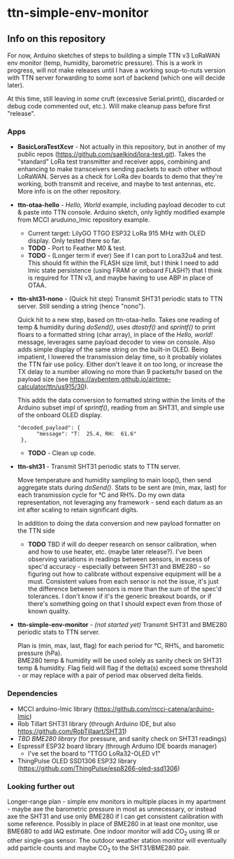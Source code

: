 # ttn-simple-env-monitor

## Info on this repository

For now, Arduino sketches of steps to building a simple TTN v3 LoRaWAN env monitor (temp, humidity, barometric pressure).  This is a work in progress, will not make releases until I have a working  soup-to-nuts version with TTN server forwarding to some sort of backend (which one will decide later).  

At this time,  still leaving in *some* cruft (excessive Serial.print(), discarded or debug code commented out, etc.).  Will make cleanup pass before first "release".

### Apps

* **BasicLoraTestXcvr** - Not actually in this repository, but in another of my public repos 
  (https://github.com/saelkind/lora-test.git).  Takes the "standard" LoRa test transmitter and 
  receiver apps, combining and enhancing to make transceivers sending packets to each other without
  LoRaWAN.  Serves as a check for LoRa dev boards to demo that they're working, both transmit and
  receive, and maybe to test antennas, etc. More info is on the other repository.
  
* **ttn-otaa-hello** - *Hello, World* example, including payload decoder to cut & paste into TTN console.  Arduino sketch, only lightly modified example from MCCI aruduino_lmic repository example.
  * Current target: LilyGO TTGO ESP32 LoRa 915 MHz with OLED display.  Only tested there so far.
  * **TODO** - Port to Feather M0 & test.
  * **TODO** - (Longer term if ever) See if I can port to Lora32u4 and test.  This should fit
    within the FLASH size limit, but I think I need to add lmic state persistence (using FRAM
	or onboard FLASH?) that I think is required for TTN v3, and maybe having to use ABP in place
	of OTAA.

* **ttn-sht31-nono** - (Quick hit step) Transmit SHT31 periodic stats to TTN server.  Still sending a 
  string (hence "nono").

  Quick hit to a new step, based on ttn-otaa-hello.  Takes one reading of temp & humidity during 
  *doSend()*, uses *dtostrf()* and *sprintf()* to print floars to a formatted string (char array),
  in place of the *Hello, world!* message, leverages same payload decoder to view on console.  Also
  adds simple display of the same string on the built-in OLED.  Being impatient, I lowered
  the transmission delay time, so it probably violates the TTN fair use policy.  Either don't 
  leave it on too long, or increase the TX delay to a number allowing no more than 9 packets/hr
  based on the payload size (see https://avbentem.github.io/airtime-calculator/ttn/us915/30).
  
  This adds the data conversion to formatted string within the limits of the Arduino subset impl
  of *sprintf()*, reading from an SHT31, and simple use of the onboard OLED display.
  
    ```  
	"decoded_payload": {
          "message": "T:  25.4, RH:  61.6"
     },
	```
  
  * **TODO** - Clean up code.

* **ttn-sht31** - Transmit SHT31 periodic stats to TTN server.  

  Move temperature and humidity sampling to main loop(), then send aggregate stats during *doSend()*.
  Stats to be sent are (min, max, last) for each transmission cycle for &deg;C and RH%.  Do my own
  data representation, not leveraging any framework - send each datum as an int after scaling to
  retain significant digits.
  
  In addition to doing the data conversion and new payload formatter on the TTN side
  
  * **TODO** TBD if will do deeper research on sensor calibration, when and how to use heater, etc.
  (maybe later release?).  I've been observing variations in readings between sensors, in excess of
  spec'd accuracy - especially between SHT31 and BME280 - so figuring out how to calibrate without
  expensive equipment will be a must.  Consistent values from each sensor is not the issue, it's just
  the difference between sensors is more than the sum of the spec'd tolerances.  I don't know if it's
  the generic breakout boards, or if there's something going on that I should expect even from those 
  of known quality.
  
* **ttn-simple-env-monitor** - *(not started yet)* Transmit SHT31 and BME280 periodic stats to TTN server.  

  Plan is (min, max, last, flag) for each period for &deg;C, RH%, and barometic pressure (hPa).  
  BME280 temp & humidity will be used solely as sanity check on SHT31 temp & humidity.  Flag field
  will flag if the delta(s) exceed some threshold - or may replace with a pair of period max observed delta fields.


### Dependencies

* MCCI arduino-lmic library (https://github.com/mcci-catena/arduino-lmic)
* Rob Tillart SHT31 library (through Arduino IDE, but also https://github.com/RobTillaart/SHT31)
* *TBD BME280 library* (for pressure, and sanity check on SHT31 readings)
* Espressif ESP32 board library (through Arduino IDE boards manager)
  * I've set the board to "TTGO LoRa32-OLED v1"
* ThingPulse OLED SSD1306 ESP32 library (https://github.com/ThingPulse/esp8266-oled-ssd1306)

### Looking further out
Longer-range plan - simple env monitors in multiple places in my apartment - maybe axe the barometric pressure in most as unnecessary, or instead axe the SHT31 and use only BME280 if I can get consistent calibration with some reference.  Possibly in place of BME280 in at least one monitor, use BME680 to add IAQ estimate.  One indoor monitor will add CO<sub>2</sub> using IR or other single-gas sensor.  The outdoor weather station monitor will eventually add particle counts and maybe CO<sub>2</sub> to the SHT31/BME280 pair.
